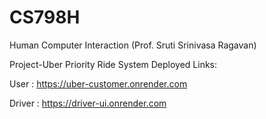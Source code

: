 # CS798H

Human Computer Interaction (Prof. Sruti Srinivasa Ragavan)

Project-Uber Priority Ride System Deployed Links:

User : https://uber-customer.onrender.com

Driver : https://driver-ui.onrender.com
